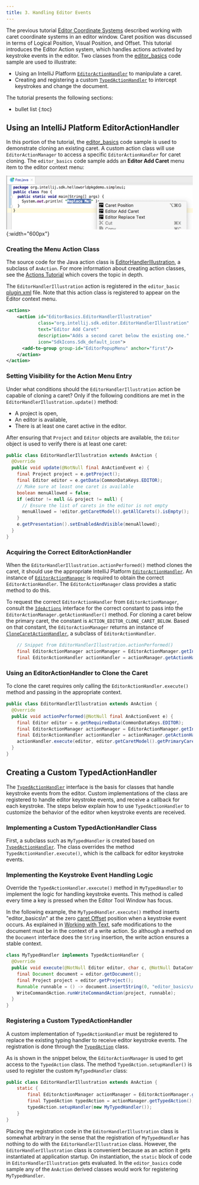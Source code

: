 ```yaml
---
title: 3. Handling Editor Events
---
```

<!-- Copyright 2000-2020 JetBrains s.r.o. and other contributors. Use of this source code is governed by the Apache 2.0 license that can be found in the LICENSE file. -->

The previous tutorial [Editor Coordinate Systems](coordinates_system.md) described working with caret coordinate systems in an editor window. 
Caret position was discussed in terms of Logical Position, Visual Position, and Offset. 
This tutorial introduces the Editor Action system, which handles actions activated by keystroke events in the editor. 
Two classes from the [editor_basics](https://github.com/JetBrains/intellij-sdk-docs/tree/master/code_samples/editor_basics) code sample are used to illustrate: 
* Using an IntelliJ Platform [`EditorActionHandler`](upsource:///platform/platform-api/src/com/intellij/openapi/editor/actionSystem/EditorActionHandler.java) to manipulate a caret. 
* Creating and registering a custom [`TypedActionHandler`](upsource:///platform/platform-api/src/com/intellij/openapi/editor/actionSystem/TypedActionHandler.java) to intercept keystrokes and change the document. 

The tutorial presents the following sections: 
* bullet list
{:toc}

## Using an IntelliJ Platform EditorActionHandler
In this portion of the tutorial, the [editor_basics](https://github.com/JetBrains/intellij-sdk-docs/tree/master/code_samples/editor_basics) code sample is used to demonstrate cloning an existing caret. 
A custom action class will use `EditorActionManager` to access a specific `EditorActionHandler` for caret cloning. 
The `editor_basics` code sample adds an **Editor Add Caret** menu item to the editor context menu: 

![Editor Basics Menu](img/basics.png){:width="600px"}

### Creating the Menu Action Class
The source code for the Java action class is [EditorHandlerIllustration](https://github.com/JetBrains/intellij-sdk-docs/blob/master/code_samples/editor_basics/src/main/java/org/intellij/sdk/editor/EditorHandlerIllustration.java), a subclass of `AnAction`. 
For more information about creating action classes, see the [Actions Tutorial](/tutorials/action_system.md) which covers the topic in depth. 

The `EditorHandlerIllustration` action is registered in the `editor_basic` [plugin.xml](https://github.com/JetBrains/intellij-sdk-docs/blob/master/code_samples/editor_basics/src/main/resources/META-INF/plugin.xml) file. 
Note that this action class is registered to appear on the Editor context menu. 
```xml
<actions>
    <action id="EditorBasics.EditorHandlerIllustration"
            class="org.intellij.sdk.editor.EditorHandlerIllustration"
            text="Editor Add Caret"
            description="Adds a second caret below the existing one."
            icon="SdkIcons.Sdk_default_icon">
      <add-to-group group-id="EditorPopupMenu" anchor="first"/>
    </action>
</action>
```

### Setting Visibility for the Action Menu Entry
Under what conditions should the `EditorHandlerIllustration` action be capable of cloning a caret? 
Only if the following conditions are met in the `EditorHandlerIllustration.update()` method: 
* A project is open, 
* An editor is available, 
* There is at least one caret active in the editor. 

After ensuring that `Project` and `Editor` objects are available, the `Editor` object is used to verify there is at least one caret: 
```java
public class EditorHandlerIllustration extends AnAction {
  @Override
  public void update(@NotNull final AnActionEvent e) {
    final Project project = e.getProject();
    final Editor editor = e.getData(CommonDataKeys.EDITOR);
    // Make sure at least one caret is available
    boolean menuAllowed = false;
    if (editor != null && project != null) {
      // Ensure the list of carets in the editor is not empty
      menuAllowed = !editor.getCaretModel().getAllCarets().isEmpty();
    }
    e.getPresentation().setEnabledAndVisible(menuAllowed);
  }
}
```

### Acquiring the Correct EditorActionHandler
When the `EditorHandlerIllustration.actionPerformed()` method clones the caret, it should use the appropriate IntelliJ Platform [`EditorActionHandler`](upsource:///platform/platform-api/src/com/intellij/openapi/editor/actionSystem/EditorActionHandler.java). 
An instance of [`EditorActionManager`](upsource:///platform/platform-api/src/com/intellij/openapi/editor/actionSystem/EditorActionManager.java) is required to obtain the correct `EditorActionHandler`. 
The `EditorActionManager` class provides a static method to do this. 

To request the correct `EditorActionHandler` from `EditorActionManager`, consult the [`IdeActions`](upsource:///platform/platform-api/src/com/intellij/openapi/actionSystem/IdeActions.java) interface for the correct constant to pass into the `EditorActionManager.getActionHandler()` method. 
For cloning a caret below the primary caret, the constant is `ACTION_EDITOR_CLONE_CARET_BELOW`. 
Based on that constant, the `EditorActionManager` returns an instance of [`CloneCaretActionHandler`](upsource:///platform/platform-impl/src/com/intellij/openapi/editor/actions/CloneCaretActionHandler.java), a subclass of `EditorActionHandler`. 
```java
    // Snippet from EditorHandlerIllustration.actionPerformed()
    final EditorActionManager actionManager = EditorActionManager.getInstance();
    final EditorActionHandler actionHandler = actionManager.getActionHandler(IdeActions.ACTION_EDITOR_CLONE_CARET_BELOW);
```

### Using an EditorActionHandler to Clone the Caret
To clone the caret requires only calling the `EditorActionHandler.execute()` method and passing in the appropriate context. 
```java
public class EditorHandlerIllustration extends AnAction {
  @Override
  public void actionPerformed(@NotNull final AnActionEvent e) {
    final Editor editor = e.getRequiredData(CommonDataKeys.EDITOR);
    final EditorActionManager actionManager = EditorActionManager.getInstance();
    final EditorActionHandler actionHandler = actionManager.getActionHandler(IdeActions.ACTION_EDITOR_CLONE_CARET_BELOW);
    actionHandler.execute(editor, editor.getCaretModel().getPrimaryCaret(), e.getDataContext());
  }
}
```


## Creating a Custom TypedActionHandler
The [`TypedActionHandler`](upsource:///platform/platform-api/src/com/intellij/openapi/editor/actionSystem/TypedActionHandler.java) interface is the basis for classes that handle keystroke events from the editor. 
Custom implementations of the class are registered to handle editor keystroke events, and receive a callback for each keystroke. 
The steps below explain how to use `TypedActionHandler` to customize the behavior of the editor when keystroke events are received. 

### Implementing a Custom TypedActionHandler Class
First, a subclass such as `MyTypedHandler` is created based on [`TypedActionHandler`](upsource:///platform/platform-api/src/com/intellij/openapi/editor/actionSystem/TypedActionHandler.java). 
The class overrides the method `TypedActionHandler.execute()`, which is the callback for editor keystroke events. 

### Implementing the Keystroke Event Handling Logic
Override the `TypedActionHandler.execute()` method in `MyTypedHandler` to implement the logic for handling keystroke events. 
This method is called every time a key is pressed when the Editor Tool Window has focus. 

In the following example, the `MyTypedHandler.execute()` method inserts "editor_basics\n" at the zero [caret Offset](coordinates_system.md#caret-offset) position when a keystroke event occurs. 
As explained in [Working with Text](working_with_text.md#safely-replacing-selected-text-in-the-document), safe modifications to the document must be in the context of a write action. 
So although a method on the `Document` interface does the `String` insertion, the write action ensures a stable context. 
```java
class MyTypedHandler implements TypedActionHandler {
  @Override
  public void execute(@NotNull Editor editor, char c, @NotNull DataContext dataContext) {
    final Document document = editor.getDocument();
    final Project project = editor.getProject();
    Runnable runnable = () -> document.insertString(0, "editor_basics\n");
    WriteCommandAction.runWriteCommandAction(project, runnable);
  }
}
```

### Registering a Custom TypedActionHandler
A custom implementation of `TypedActionHandler` must be registered to replace the existing typing handler to receive editor keystroke events. 
The registration is done through the [`TypedAction`](upsource:///platform/platform-api/src/com/intellij/openapi/editor/actionSystem/TypedAction.java) class. 

As is shown in the snippet below, the `EditorActionManager` is used to get access to the `TypedAction` class. 
The method `TypedAction.setupHandler()` is used to register the custom `MyTypedHandler` class: 
```java
public class EditorHandlerIllustration extends AnAction {
    static {
        final EditorActionManager actionManager = EditorActionManager.getInstance();
        final TypedAction typedAction = actionManager.getTypedAction();
        typedAction.setupHandler(new MyTypedHandler());
    }
}
```

Placing the registration code in the `EditorHandlerIllustration` class is somewhat arbitrary in the sense that the registration of `MyTypedHandler` has nothing to do with the `EditorHandlerIllustration` class. 
However, the `EditorHandlerIllustration` class is convenient because as an action it gets instantiated at application startup. 
On instantiation, the `static` block of code in `EditorHandlerIllustration` gets evaluated. 
In the `editor_basics` code sample any of the `AnAction` derived classes would work for registering `MyTypedHandler`. 
